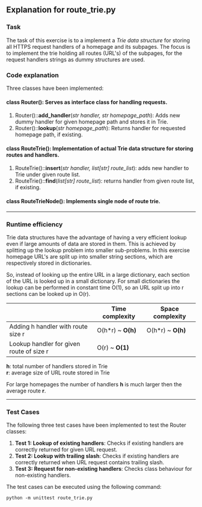 ## Explanation for route_trie.py

### Task

The task of this exercise is to a implement a *Trie data structure* for storing all HTTPS request handlers of a homepage and its subpages. The focus is to implement the trie holding all routes (URL's) of the subpages, for the request handlers strings as dummy structures are used.

### Code explanation

Three classes have been implemented:

#### class Router(): Serves as interface class for handling requests.
1. Router()::**add_handler**(*str handler, str homepage_path*): Adds new dummy handler for given homepage path and stores it in Trie.
2. Router()::**lookup**(*str homepage_path*): Returns handler for requested homepage path, if existing.

#### class RouteTrie(): Implementation of actual Trie data structure for storing routes and handlers.
1. RouteTrie()::**insert**(*str handler, list[str] route_list*): adds new handler to Trie under given route list.
2. RouteTrie()::**find**(*list[str] route_list*): returns handler from given route list, if existing.

#### class RouteTrieNode(): Implements single node of route trie.

---

### Runtime efficiency

Trie data structures have the advantage of having a very efficient lookup even if large amounts of data are stored in them. This is achieved by splitting up the lookup problem into smaller sub-problems. In this exercise homepage URL's are split up into smaller string sections, which are respectively stored in dictionaries. 

So, instead of looking up the entire URL in a large dictionary, each section of the URL is looked up in a small dictionary. For small dictionaries the lookup can be performed in constant time O(1), so an URL split up into r sections can be looked up in O(r).

|  | Time complexity | Space complexity |
| ------------------- | --------------- | ---------------- |
| Adding h handler with route size r | O(h*r) ~ **O(h)** | O(h*r) ~ **O(h)** |
| Lookup handler for given route of size r | O(r) ~ **O(1)** | |

**h**: total number of handlers stored in Trie\
**r**: average size of URL route stored in Trie

For large homepages the number of handlers **h** is much larger then the average route **r**.

---

### Test Cases

The following three test cases have been implemented to test the Router classes:

1. **Test 1: Lookup of existing handlers**: Checks if existing handlers are correctly returned for given URL request.
2. **Test 2: Lookup with trailing slash**: Checks if existing handlers are correctly returned when URL request contains trailing slash.
3. **Test 3: Request for non-existing handlers**: Checks class behaviour for non-existing handlers.

The test cases can be executed using the following command:

```
python -m unittest route_trie.py
```